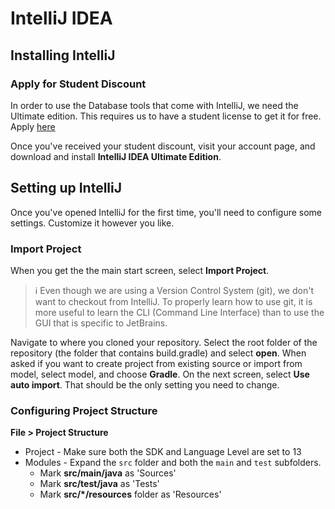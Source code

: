 # IntelliJ IDEA

## Installing IntelliJ

### Apply for Student Discount

In order to use the Database tools that come with IntelliJ, we need the Ultimate edition. This requires us to have a student license to get it for free. Apply [here](https://www.jetbrains.com/shop/eform/students)

Once you've received your student discount, visit your account page, and download and install **IntelliJ IDEA Ultimate Edition**. 

## Setting up IntelliJ

Once you've opened IntelliJ for the first time, you'll need to configure some settings. Customize it however you like.

### Import Project

When you get the the main start screen, select **Import Project**.

> :information_source: Even though we are using a Version Control System (git), we don't want to checkout from IntelliJ. To properly learn how to use git, it is more useful to learn the CLI (Command Line Interface) than to use the GUI that is specific to JetBrains.

Navigate to where you cloned your repository. Select the root folder of the repository (the folder that contains build.gradle) and select **open**. 
When asked if you want to create project from existing source or import from model, select model, and choose **Gradle**. 
On the next screen, select **Use auto import**. That should be the only setting you need to change.

### Configuring Project Structure

**File > Project Structure**

- Project - Make sure both the SDK and Language Level are set to 13
- Modules - Expand the `src` folder and both the `main` and `test` subfolders. 
  - Mark **src/main/java** as 'Sources'
  - Mark **src/test/java** as 'Tests'
  - Mark **src/*/resources** folder as 'Resources'
